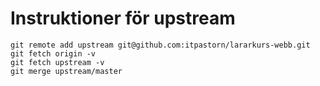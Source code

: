 # Instruktioner för upstream

    git remote add upstream git@github.com:itpastorn/lararkurs-webb.git
	git fetch origin -v
	git fetch upstream -v
	git merge upstream/master

